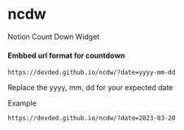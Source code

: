 # ncdw
Notion Count Down Widget


#### Embbed url format for countdown
```
https://devded.github.io/ncdw/?date=yyyy-mm-dd
```
Replace the yyyy, mm, dd for your expected date

Example 

```
https://devded.github.io/ncdw/?date=2023-03-20
```
